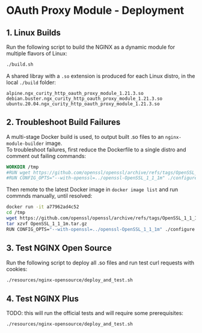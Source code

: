 # OAuth Proxy Module - Deployment

## 1. Linux Builds

Run the following script to build the NGINX as a dynamic module for multiple flavors of Linux:

```bash
./build.sh
```

A shared libray with a `.so` extension is produced for each Linux distro, in the local `./build` folder:

```text
alpine.ngx_curity_http_oauth_proxy_module_1.21.3.so
debian.buster.ngx_curity_http_oauth_proxy_module_1.21.3.so
ubuntu.20.04.ngx_curity_http_oauth_proxy_module_1.21.3.so
```

## 2. Troubleshoot Build Failures

A multi-stage Docker build is used, to output built .so files to an `nginx-module-builder` image.\
To troubleshoot failures, first reduce the Dockerfile to a single distro and comment out failing commands:

```dockerfile
WORKDIR /tmp
#RUN wget https://github.com/openssl/openssl/archive/refs/tags/OpenSSL_1_1_1m.tar.gz && tar xzvf OpenSSL_1_1_1m.tar.gz
#RUN CONFIG_OPTS="--with-openssl=../openssl-OpenSSL_1_1_1m" ./configure && make
```

Then remote to the latest Docker image in `docker image list` and run commnds manually, until resolved:

```bash
docker run -it a77962ad4c52
cd /tmp
wget https://github.com/openssl/openssl/archive/refs/tags/OpenSSL_1_1_1m.tar.gz
tar xzvf OpenSSL_1_1_1m.tar.gz
RUN CONFIG_OPTS="--with-openssl=../openssl-OpenSSL_1_1_1m" ./configure && make
```

## 3. Test NGINX Open Source

Run the following script to deploy all .so files and run test curl requests with cookies:

```bash
./resources/nginx-opensource/deploy_and_test.sh
```

## 4. Test NGINX Plus

TODO: this will run the official tests and will require some prerequisites:

```bash
./resources/nginx-opensource/deploy_and_test.sh
```